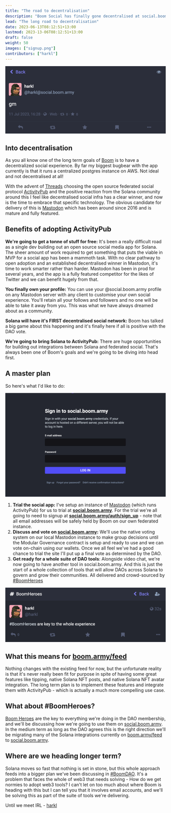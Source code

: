 ```yaml
---
title: "The road to decentralisation"
description: "Boom Social has finally gone decentralised at social.boom.army"
lead: "The long road to decentralisation"
date: 2023-06-13T08:12:51+13:00
lastmod: 2023-13-06T08:12:51+13:00
draft: false
weight: 50
images: ["signup.png"]
contributors: ["harkl"]
---
```


![GM](gm.png)

## Into decentralisation

As you all know one of the long term goals of [Boom](boom.army) is to have a decentralized social experience. By far my biggest bugbear with the app currently is that it runs a centralized postgres instance on AWS. Not ideal and not decentralised at all!

With the advent of [Threads](https://www.threads.net) choosing the open source federated social protocol [ActivityPub](https://en.wikipedia.org/wiki/ActivityPub) and the positive reaction from the Solana community around this I feel like decentralised social infra has a clear winner, and now is the time to embrace that specific technology. The obvious candidate for delivery of this is [Mastodon](https://joinmastodon.org) which has been around since 2016 and is mature and fully featured.

## Benefits of adopting ActivityPub

**We're going to get a tonne of stuff for free:** It's been a really difficult road as a single dev building out an open source social media app for Solana. The sheer amount of work required to get something that puts the viable in MVP for a social app has been a mammoth task. With no clear pathway to open adoption and an established decentralised winner in Mastodon, it's time to work smarter rather than harder. Mastodon has been in prod for several years, and the app is a fully featured competitor for the likes of Twitter and we can benefit hugely from that.

**You finally own your profile:** You can use your <name>@social.boom.army profile on any Mastodon server with any client to customise your own social experience. You'll retain all your follows and followers and no one will be able to take it away from you. This was what we have always dreamed about as a community.

**Solana will have it's FIRST decentralised social network:** Boom has talked a big game about this happening and it's finally here if all is positive with the DAO vote.

**We're going to bring Solana to ActivityPub:** There are huge opportunities for building out integrations between Solana and federated social. That's always been one of Boom's goals and we're going to be diving into head first.

## A master plan

So here's what I'd like to do:

[![Signup](signup.png)](https://social.boom.army/auth/sign_up)

1) **Trial the social app:** I've setup an instance of [Mastodon](https://joinmastodon.org) (which runs ActivityPub) for us to trial at **[social.boom.army](https://social.boom.army)**. For the trial we're all going to need to signup at **[social.boom.army/auth/sign_up](https://social.boom.army/auth/sign_up)** - note that all email addresses will be safely held by Boom on our own federated instance.
2) **Discuss and vote on [social.boom.army](https://social.boom.army):** We'll use the native voting system on our local Mastodon instance to make group decisions until the Modular Governance contract is setup and ready to use and we can vote on-chain using our wallets. Once we all feel we've had a good chance to trial the site I'll put up a final vote as determined by the DAO.
3) **Get ready for a whole suite of DAO tools**: Alongside video chat, we're now going to have another tool in social.boom.army. And this is just the start of a whole collection of tools that will allow DAOs across Solana to govern and grow their communities. All delivered and crowd-sourced by [#BoomHeroes](https://social.boom.army/tags/BoomHeroes)

![#BoomHeroes](boomheroes.png)

## What this means for [boom.army/feed](https://boom.army/feed)

Nothing changes with the existing feed for now, but the unfortunate reality is that it's never really been fit for purpose in spite of having some great features like tipping, native Solana NFT posts, and native Solana NFT avatar integration. The long term plan is to implement these features and integrate them with ActivityPub - which is actually a much more compelling use case.

## What about #BoomHeroes?

[Boom Heroes](https://www.tensor.trade/trade/boomheroes) are the key to everything we're doing in the DAO membership, and we'll be discussing how we're going to use them on [social.boom.army](https://social.boom.army). In the medium term as long as the DAO agrees this is the right direction we'll be migrating many of the Solana integrations currently on [boom.army/feed](https://boom.army/feed) to [social.boom.army](https://social.boom.army).

## Where are we heading longer term?

Solana moves so fast that nothing is set in stone, but this whole approach feeds into a bigger plan we've been discussing in [#BoomDAO](https://social.boom.army/tags/BoomDAO). It's a problem that faces the whole of web3 that needs solving - How do we get normies to adopt web3 tools? I can't let on too much about where Boom is heading with this but I can tell you that it involves email accounts, and we'll be solving this as part of the suite of tools we're delivering.

Until we meet IRL - [harkl](https://social.boom.army/@harkl)
